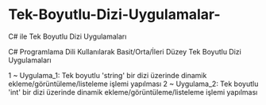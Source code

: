 # Tek-Boyutlu-Dizi-Uygulamalar-
C# ile Tek Boyutlu Dizi Uygulamaları

C# Programlama Dili Kullanılarak Basit/Orta/İleri Düzey Tek Boyutlu Dizi Uygulamaları

1 ~ Uygulama_1: Tek boyutlu 'string' bir dizi üzerinde dinamik ekleme/görüntüleme/listeleme işlemi yapılması
2 ~ Uygulama_2: Tek boyutlu 'int' bir dizi üzerinde dinamik ekleme/görüntüleme/listeleme işlemi yapılması
